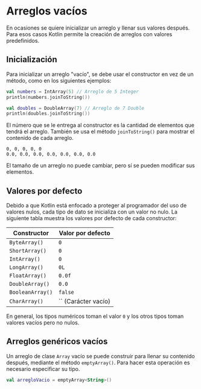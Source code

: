 # Arreglos vacíos

En ocasiones se quiere inicializar un arreglo y llenar sus valores después.
Para esos casos Kotlin permite la creación de arreglos con valores predefinidos.

## Inicialización

Para inicializar un arreglo "vacío", se debe usar el constructor en vez de un método, como en los siguientes ejemplos:

```kotlin
val numbers = IntArray(5) // Arreglo de 5 Integer
println(numbers.joinToString())

val doubles = DoubleArray(7) // Arreglo de 7 Double
println(doubles.joinToString())
```

El número que se le entrega al constructor es la cantidad de elementos que tendrá el arreglo.
También se usa el método `joinToString()` para mostrar el contenido de cada arreglo.

```text
0, 0, 0, 0, 0
0.0, 0.0, 0.0, 0.0, 0.0, 0.0, 0.0
```

El tamaño de un arreglo no puede cambiar, pero sí se pueden modificar sus elementos.

## Valores por defecto

Debido a que Kotlin está enfocado a proteger al programador del uso de valores nulos, cada tipo de dato se inicializa con un valor no nulo.
La siguiente tabla muestra los valores por defecto de cada constructor:

|Constructor|Valor por defecto|
|-|-|
|`ByteArray()`|`0`|
|`ShortArray()`|`0`|
|`IntArray()`|`0`|
|`LongArray()`|`0L`|
|`FloatArray()`|`0.0f`|
|`DoubleArray()`|`0.0`|
|`BooleanArray()`|`false`|
|`CharArray()`|`` (Carácter vacío)|

En general, los tipos numéricos toman el valor `0` y los otros tipos toman valores vacíos pero no nulos.

## Arreglos genéricos vacíos

Un arreglo de clase `Array` vacío se puede construir para llenar su contenido después, mediante el método `emptyArray()`.
Para hacer esta operación es necesario especificar su tipo.

```kotlin
val arregloVacio = emptyArray<String>()
```
